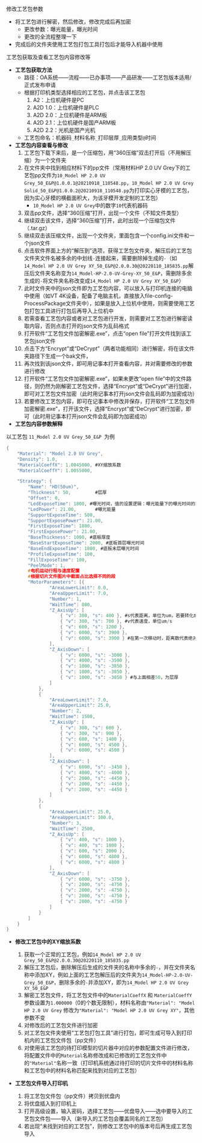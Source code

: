 修改工艺包参数
  - 将工艺包进行解密，然后修改，修改完成后再加密
    - 更改参数：曝光能量，曝光时间
    - 更改的全流程整理一下
  - 完成后的文件夹使用工艺包打包工具打包后才能导入机器中使用



工艺包获取及查看工艺包内容修改等

- **工艺包获取方法**
  - 路径：OA系统——流程——已办事项——产品研发——工艺包版本适用/正式发布申请
  - 根据打印机类型选择相应的工艺包，并点击该工艺包
    1. A2：上位机硬件是PC
    2. A2D 1.0：上位机硬件是PLC
    3. A2D 2.0：上位机硬件是ARM板
    4. A2D 2.1：上位机硬件是国产ARM板
    5. A2D 2.2：光机是国产光机
  - 工艺包命名：机器码`_`材料名称`_`打印层厚`_`应用类型`@`时间
- **工艺包内容查看与修改**
  1. 工艺包下载下来后，是一个压缩包，用“360压缩”双击打开后（不用解压缩）为一个文件夹
  2. 在文件夹中找到相应材料下的pp文件（常用材料HP 2.0 UV Grey下的工艺包pp文件为`10_Model HP 2.0 UV Grey_50_E&P@1.0.0.1@20210918_110548.pp`，`10_Model HP 2.0 UV Grey Solid_50_E&P@1.0.0.2@20210918_110548.pp`为打印实心牙模的工艺包，因为实心牙模的横截面积大，为该牙模开发定制的工艺包）
     - `10_Model HP 2.0 UV Grey`中的数字`10`代表机器码
  3. 双击pp文件，选择“360压缩”打开，出现一个文件（不知文件类型）
  4. 继续双击该文件，选择“360压缩”打开，此时出现一个压缩包文件（.tar.gz）
  5. 继续双击该压缩文件，出现一个文件夹，里面包含一个config.ini文件和一个json文件
  6. 点击软件界面上方的“解压到”选项，获得工艺包文件夹，解压后的工艺包文件夹文件名被多余的中划线`-`连接起来，需要删除掉生成的`-`（如`14_Model HP 2.0 UV Grey XY_50_E&P@2.0.0.30@20220110_185835.pp`解压后文件夹名称变为`14_Model-HP-2.0-UV-Grey-XY_50_E&P`，需删除多余生成的`-`将文件夹名称改变成`14_Model HP 2.0 UV Grey XY_50_E&P`）
  7. 此时文件夹中的json文件即为工艺包内容，可以放入与打印机连接的电脑中使用（如VT 4K设备，配备了电脑主机，直接放入file-config-ProcessPackage文件夹中），如果是放入上位机中使用，则需要使用工艺包打包工具进行打包后再导入上位机中
  8. 若需查看工艺包内容或者对工艺包进行开发，则需要对工艺包进行解密读取内容，否则点击打开的json文件为乱码格式
  9. 打开软件“工艺包文件加密解密.exe”，点击“open file”打开文件找到该工艺包json文件
  10. 点击下方“Encrypt”或“DeCrypt”（两者功能相同）进行解密，将在该文件夹路径下生成一个bak文件，
  11. 再次找到该json文件，即可用记事本打开查看内容，并对需要修改的参数进行修改
  12. 打开软件“工艺包文件加密解密.exe”，如果未更改“open file”中的文件路径，则仍然为刚解密工艺包文件，选择“Encrypt”或“DeCrypt”进行加密，即可对工艺包文件加密（此时用记事本打开json文件会乱码即为加密成功）
  13. 若要修改工艺包内容，即可在记事本中修改并保存，打开软件“工艺包文件加密解密.exe”，打开该文件，选择“Encrypt”或“DeCrypt”进行加密，即可（此时用记事本打开json文件会乱码即为加密成功）
- **工艺包内容参数解释**

以工艺包 `11_Model 2.0 UV Grey_50_E&P `为例

```c
{
    "Material": "Model 2.0 UV Grey",
    "Density": 1.0,
    "MaterialCoeffX": 1.0045000, #XY缩放系数
    "MaterialCoeffY": 1.0055000,

    "Strategy": {
        "Name": "HD(50um)",
        "Thickness": 50,         #层厚
        "Offset": 0,
        "LedExposeTime": 1800, #曝光时间，值的设置逻辑：曝光能量下的曝光时间的固化厚度要大于50um，一般为使固化厚度达到100um的时间
        "LedPower": 21.00,       #曝光能量
        "SupportExposeTime": 500,
        "SupportExposePower": 21.00,
        "FirstExposeTime": 1800,
        "FirstExposePower": 21.00,
        "BaseThickness": 1000, #底板厚度
        "BaseStartExposeTime": 2000, #底板首层曝光时间
        "BaseEndExposeTime": 1800, #底板末层曝光时间
        "ProfileExposeTime": 100,
        "FillExposeTime": 100,
        "PeelMode": 1,
		#电机运动行程与速度配置
        #根据切片文件图片中截面占比选择不同的段
        "MotorParameters": [{
                "AreaLowerLimit": 0.0,
                "AreaUpperLimit": 7.0,
                "Number": 1,
                "WaitTime": 800,
                "Z_AxisUp": [
                    { "v": 300, "s": 400 }, #s代表距离，单位为um，若要转化成脉冲数，需要乘10
                    { "v": 300, "s": 700 }, #v代表速度，单位um/s
                    { "v": 600, "s": 1200 },
                    { "v": 6000, "s": 3900 },
                    { "v": 6000, "s": 3900 } #在第一次移动时，距离数代表绝对位置，之后每一次移动为相对位置
                ],
                "Z_AxisDown": [
                    { "v": 6000, "s": -3000 },
                    { "v": 4000, "s": -3500 },
                    { "v": 1000, "s": -3850 },
                    { "v": 1000, "s": -3850 },
                    { "v": 1000, "s": -3850 } #与上面相差50，为层厚
                ]
            },
            {
                "AreaLowerLimit": 7.0,
                "AreaUpperLimit": 25.0,
                "Number": 2,
                "WaitTime": 1500,
                "Z_AxisUp": [
                    { "v": 300, "s": 600 },
                    { "v": 300, "s": 900 },
                    { "v": 600, "s": 1400 },
                    { "v": 6000, "s": 4500 },
                    { "v": 6000, "s": 4500 }
                ],
                "Z_AxisDown": [
                    { "v": 6000, "s": -3450 },
                    { "v": 4000, "s": -4000 },
                    { "v": 2000, "s": -4450 },
                    { "v": 2000, "s": -4450 },
                    { "v": 2000, "s": -4450 }
                ]
            },
            {
                "AreaLowerLimit": 25.0,
                "AreaUpperLimit": 100.0,
                "Number": 3,
                "WaitTime": 2500,
                "Z_AxisUp": [
                    { "v": 400, "s": 1000 },
                    { "v": 400, "s": 1800 },
                    { "v": 600, "s": 2000 },
                    { "v": 6000, "s": 4800 },
                    { "v": 6000, "s": 4800 }
                ],
                "Z_AxisDown": [
                    { "v": 6000, "s": -3750 },
                    { "v": 2000, "s": -4750 },
                    { "v": 2000, "s": -4750 },
                    { "v": 2000, "s": -4750 },
                    { "v": 2000, "s": -4750 }
                ]
            }
        ]
    }
}
```



- **修改工艺包中的XY缩放系数**

  1. 获取一个正常的工艺包，例如`14_Model HP 2.0 UV Grey_50_E&P@2.0.0.30@20220110_185835.pp`
  2. 解压工艺包后，删除解压后生成的文件夹的名称中多余的`-`，并在文件夹名称中添加XY，例如上面的工艺包解压后的文件夹为`14_Model-HP-2.0-UV-Grey_50_E&P`，删除多余的`-`并添加XY，即为`14_Model HP 2.0 UV Grey XY_50_E&P`
  3. 解密工艺包文件，将工艺包文件中的`MaterialCoeffX` 和 `MaterialCoeffY`参数设置为`1.000000`（0的个数无限制），材料名称由`"Material": "Model HP 2.0 UV Grey` 修改为`"Material": "Model HP 2.0 UV Grey XY"`，其他参数不变
  4. 对修改后的工艺包文件进行加密
  5. 对工艺包文件夹使用“工艺包打包工具”进行打包，即可生成可导入到打印机内的工艺包文件包（pp文件）
  5. 对使用该工艺包的待打印模型的切片器中对应的参数配置文件进行修改，将配置文件中的`Material`名称修改成和已修改的工艺包文件中的`"Material"`名称一致（打印机系统通过待打印的切片文件中的材料名称和工艺包中的材料名称匹配来找到对应的工艺包）

  

- **工艺包文件导入打印机**
  
  1. 将工艺包文件包（pp文件）拷贝到优盘内
  2. 将优盘插入到打印机上
  3. 打开高级设置，输入密码，选择工艺包——优盘导入——选中要导入的工艺包文件包——导入（新导入的工艺包会覆盖同名的工艺包）
  3. 若出现“未找到对应的工艺包”，则修改工艺包中的版本号后再生成工艺包导入

